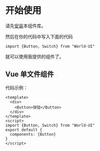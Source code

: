 # 开始使用
请先[安装](#/doc/install)本组件库。

然后在你的代码中写入下面的代码

```
import {Button, Switch} from "World-UI"
```

就可以使用我提供的组件了。

## Vue 单文件组件

代码示例：

```
<template>
  <div>
    <Button>按钮</Button>
  </div>
</template>
<script>
import {Button, Switch} from "World-UI"
export default {
  components: {Button}
}
</script>
```
